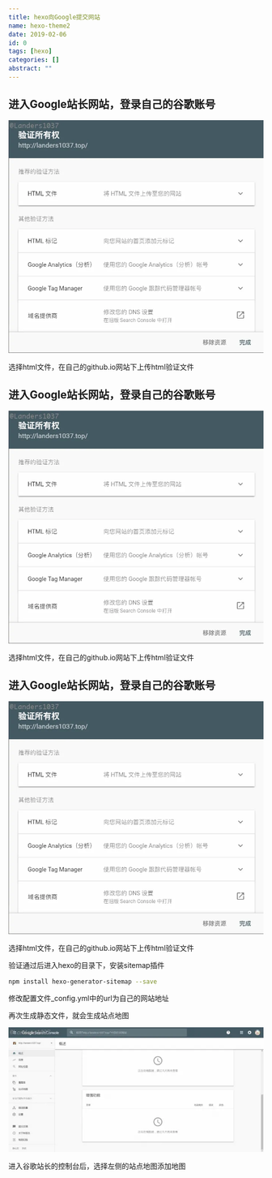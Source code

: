 ```yaml
---
title: hexo向Google提交网站
name: hexo-theme2
date: 2019-02-06
id: 0
tags: [hexo]
categories: []
abstract: ""
---
```



## 进入Google站长网站，登录自己的谷歌账号

![](/images/hexo-theme2-1.webp)

选择html文件，在自己的github.io网站下上传html验证文件

<!--more-->

## 进入Google站长网站，登录自己的谷歌账号

![](/images/hexo-theme2-1.webp)

选择html文件，在自己的github.io网站下上传html验证文件

<!--more-->


## 进入Google站长网站，登录自己的谷歌账号

![](/images/hexo-theme2-1.webp)

选择html文件，在自己的github.io网站下上传html验证文件
<!--more-->

验证通过后进入hexo的目录下，安装sitemap插件

```bash
npm install hexo-generator-sitemap --save
```

修改配置文件_config.yml中的url为自己的网站地址

再次生成静态文件，就会生成站点地图

![](/images/hexo-theme2-2.webp)

进入谷歌站长的控制台后，选择左侧的站点地图添加地图